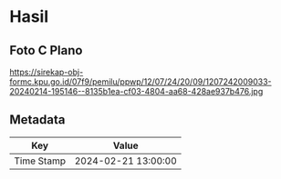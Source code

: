 # Hasil

## Foto C Plano

https://sirekap-obj-formc.kpu.go.id/07f9/pemilu/ppwp/12/07/24/20/09/1207242009033-20240214-195146--8135b1ea-cf03-4804-aa68-428ae937b476.jpg


## Metadata

| Key        | Value               |
| ---------- | ------------------- |
| Time Stamp | 2024-02-21 13:00:00 |



